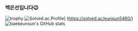 ### 백은선입니다😉

<!--
**baekeunsun/baekeunsun** is a ✨ _special_ ✨ repository because its `README.md` (this file) appears on your GitHub profile.

Here are some ideas to get you started:

- 🔭 I’m currently working on ...
- 🌱 I’m currently learning ...
- 👯 I’m looking to collaborate on ...
- 🤔 I’m looking for help with ...
- 💬 Ask me about ...
- 📫 How to reach me: ...
- 😄 Pronouns: ...
- ⚡ Fun fact: ...
-->

![trophy](https://github-profile-trophy.vercel.app/?username=baekeunsun)
![Solved.ac.Profile](http://mazassumnida.wft/api/v2/generate_badge?boj=eunsun5460)]
(https://solved.ac/eunsun5460/)
![baekeunsun's GitHub stats](https://github-readme-stats.vercel.app/api?username=baekeunsun&show_icons=true&theme=radical)
